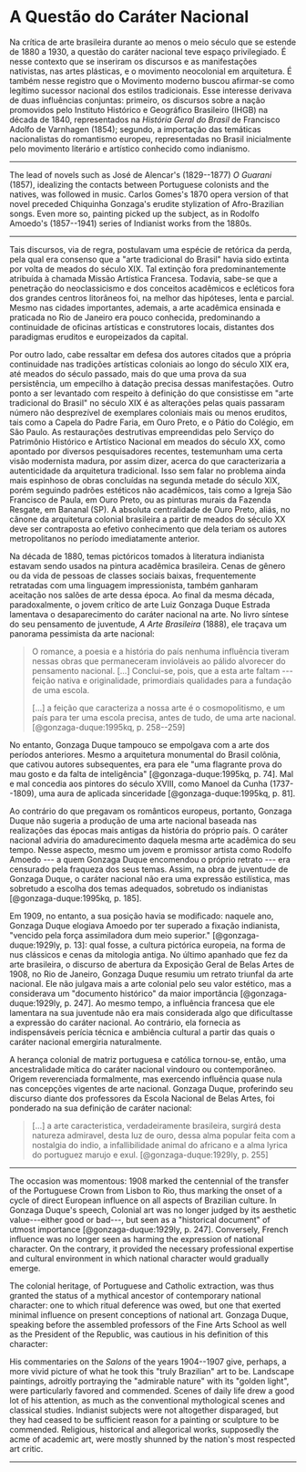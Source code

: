 A Questão do Caráter Nacional
=============================

Na crítica de arte brasileira durante ao menos o meio século que se
estende de 1880 a 1930, a questão do caráter nacional teve espaço
privilegiado.
É nesse contexto que se inseriram os discursos e as manifestações
nativistas, nas artes plásticas, e o movimento neocolonial em
arquitetura.
É também nesse registro que o Movimento moderno buscou afirmar-se como
legítimo sucessor nacional dos estilos tradicionais.
Esse interesse derivava de duas influências conjuntas:
primeiro, os discursos sobre a nação promovidos pelo Instituto
Histórico e Geográfico Brasileiro (IHGB) na década de 1840,
representados na *História Geral do Brasil* de Francisco Adolfo de
Varnhagen (1854);
segundo, a importação das temáticas nacionalistas do romantismo
europeu, representadas no Brasil inicialmente pelo movimento literário
e artístico conhecido como indianismo.

* * * * * * * * *

The lead of novels such as José de Alencar's (1829--1877) *O Guarani*
(1857), idealizing the contacts between Portuguese colonists and the
natives, was followed in music.
Carlos Gomes's 1870 opera version of that novel preceded Chiquinha
Gonzaga's erudite stylization of Afro-Brazilian songs. Even more so,
painting picked up the subject, as in Rodolfo Amoedo's (1857--1941)
series of Indianist works from the 1880s.

* * * * * * * * *

Tais discursos, via de regra, postulavam uma espécie de retórica da
perda, pela qual era consenso que a "arte tradicional do Brasil" havia
sido extinta por volta de meados do século XIX. Tal extinção fora
predominantemente atribuída à chamada Missão Artística Francesa.
Todavia, sabe-se que a penetração do neoclassicismo e dos conceitos
acadêmicos e ecléticos fora dos grandes centros litorâneos foi, na
melhor das hipóteses, lenta e parcial.
Mesmo nas cidades importantes, ademais, a arte acadêmica ensinada e
praticada no Rio de Janeiro era pouco conhecida, predominando a
continuidade de oficinas artísticas e construtores locais, distantes
dos paradigmas eruditos e europeizados da capital.

Por outro lado, cabe ressaltar em defesa dos autores citados que a
própria continuidade nas tradições artísticas coloniais ao longo do
século XIX era, até meados do século passado, mais do que uma prova
da sua persistência, um empecilho à datação precisa dessas
manifestações.
Outro ponto a ser levantado com respeito à definição do que
consistisse em "arte tradicional do Brasil" no século XIX é as
alterações pelas quais passaram número não desprezível de exemplares
coloniais mais ou menos eruditos, tais como a Capela do Padre Faria,
em Ouro Preto, e o Pátio do Colégio, em São Paulo.
As restaurações destrutivas empreendidas pelo Serviço do Patrimônio
Histórico e Artístico Nacional em meados do século XX, como apontado
por diversos pesquisadores recentes, testemunham uma certa visão
modernista madura, por assim dizer, acerca do que caracterizaria a
autenticidade da arquitetura tradicional.
Isso sem falar no problema ainda mais espinhoso de obras concluídas na
segunda metade do século XIX, porém seguindo padrões estéticos não
acadêmicos, tais como a Igreja São Francisco de Paula, em Ouro Preto,
ou as pinturas murais da Fazenda Resgate, em Bananal (SP).
A absoluta centralidade de Ouro Preto, aliás, no cânone da arquitetura
colonial brasileira a partir de meados do século XX deve ser
contraposta ao efetivo conhecimento que dela teriam os autores
metropolitanos no período imediatamente anterior.

Na década de 1880, temas pictóricos tomados à literatura indianista
estavam sendo usados na pintura acadêmica brasileira.
Cenas de gênero ou da vida de pessoas de classes sociais baixas,
frequentemente retratadas com uma linguagem impressionista, também
ganharam aceitação nos salões de arte dessa época.
Ao final da mesma década, paradoxalmente, o jovem crítico de arte Luiz
Gonzaga Duque Estrada lamentava o desaparecimento do caráter nacional
na arte.
No livro síntese do seu pensamento de juventude, *A Arte Brasileira*
(1888), ele traçava um panorama pessimista da arte nacional:

> O romance, a poesia e a história do país nenhuma influência tiveram
> nessas obras que permaneceram invioláveis ao pálido alvorecer do
> pensamento nacional. [...] Conclui-se, pois, que a esta arte faltam
> --- feição nativa e originalidade, primordiais qualidades para a
> fundação de uma escola.
>
> [...] a feição que caracteriza a nossa arte é o cosmopolitismo, e um
> país para ter uma escola precisa, antes de tudo, de uma arte
> nacional. [@gonzaga-duque:1995kq, p. 258--259]

No entanto, Gonzaga Duque tampouco se empolgava com a arte dos
períodos anteriores.
Mesmo a arquitetura monumental do Brasil colônia, que cativou autores
subsequentes, era para ele "uma flagrante prova do mau gosto e da
falta de inteligência" [@gonzaga-duque:1995kq, p. 74].
Mal e mal concedia aos pintores do século XVIII, como Manoel da Cunha
(1737--1809), uma aura de aplicada sinceridade [@gonzaga-duque:1995kq,
p. 81].

Ao contrário do que pregavam os românticos europeus, portanto, Gonzaga
Duque não sugeria a produção de uma arte nacional baseada nas
realizações das épocas mais antigas da história do próprio país.
O caráter nacional adviria do amadurecimento daquela mesma arte
acadêmica do seu tempo.
Nesse aspecto, mesmo um jovem e promissor artista como Rodolfo Amoedo
--- a quem Gonzaga Duque encomendou o próprio retrato --- era
censurado pela fraqueza dos seus temas.
Assim, na obra de juventude de Gonzaga Duque, o caráter nacional não
era uma expressão estilística, mas sobretudo a escolha dos temas
adequados, sobretudo os indianistas [@gonzaga-duque:1995kq, p. 185].

Em 1909, no entanto, a sua posição havia se modificado:
naquele ano, Gonzaga Duque elogiava Amoedo por ter superado a fixação
indianista, "vencido pela força assimiladora dum meio superior."
[@gonzaga-duque:1929ly, p. 13]:
qual fosse, a cultura pictórica europeia, na forma de nus clássicos e
cenas da mitologia antiga.
No último apanhado que fez da arte brasileira, o discurso de abertura
da Exposição Geral de Belas Artes de 1908, no Rio de Janeiro, Gonzaga
Duque resumiu um retrato triunfal da arte nacional.
Ele não julgava mais a arte colonial pelo seu valor estético, mas a
considerava um "documento histórico" da maior importância
[@gonzaga-duque:1929ly, p. 247].
Ao mesmo tempo, a influência francesa que ele lamentara na sua
juventude não era mais considerada algo que dificultasse a expressão
do caráter nacional.
Ao contrário, ela fornecia as indispensáveis perícia técnica e
ambiência cultural a partir das quais o caráter nacional emergiria
naturalmente.

A herança colonial de matriz portuguesa e católica tornou-se, então,
uma ancestralidade mítica do caráter nacional vindouro ou
contemporâneo.
Origem reverenciada formalmente, mas exercendo influência quase nula
nas concepções vigentes de arte nacional.
Gonzaga Duque, proferindo seu discurso diante dos professores da
Escola Nacional de Belas Artes, foi ponderado na sua definição de
caráter nacional:

> [...] a arte caracteristica, verdadeiramente brasileira, surgirá
> desta natureza admiravel, desta luz de ouro, dessa alma popular
> feita com a nostalgia do indio, a infallibilidade animal do africano
> e a alma lyrica do portuguez marujo e exul. [@gonzaga-duque:1929ly,
> p. 255]

* * * * * * * * *

The occasion was momentous: 1908 marked the centennial of the transfer
of the Portuguese Crown from Lisbon to Rio, thus marking the onset of
a cycle of direct European influence on all aspects of Brazilian
culture. In Gonzaga Duque's speech, Colonial art was no longer judged
by its aesthetic value---either good or bad---, but seen as a
"historical document" of utmost importance [@gonzaga-duque:1929ly, p.
247]. Conversely, French influence was no longer seen as harming the
expression of national character. 
On the contrary, it provided the necessary professional expertise and
cultural environment in which national character would gradually
emerge.

The colonial heritage, of Portuguese and Catholic extraction, was thus
granted the status of a mythical ancestor of contemporary national
character: one to which ritual deference was owed, but one that
exerted minimal influence on present conceptions of national art.
Gonzaga Duque, speaking before the assembled professors of the Fine
Arts School as well as the President of the Republic, was cautious in
his definition of this character:

His commentaries on the *Salons* of the years 1904--1907 give,
perhaps, a more vivid picture of what he took this "truly Brazilian"
art to be. Landscape paintings, adroitly portraying the "admirable
nature" with its "golden light", were particularly favored and
commended. Scenes of daily life drew a good lot of his attention, as
much as the conventional mythological scenes and classical studies.
Indianist subjects were not altogether disparaged, but they had ceased
to be sufficient reason for a painting or sculpture to be commended.
Religious, historical and allegorical works, supposedly the acme of
academic art, were mostly shunned by the nation's most respected art
critic.

* * * * * * * * *

